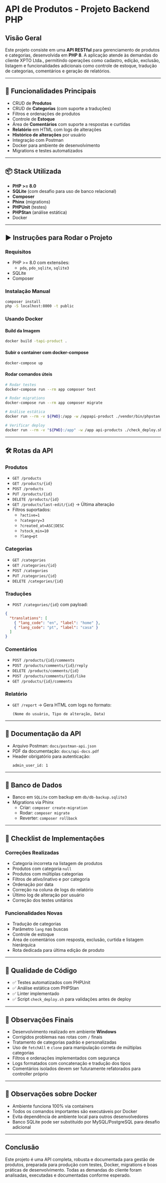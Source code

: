 
# API de Produtos - Projeto Backend PHP

## Visão Geral

Este projeto consiste em uma **API RESTful** para gerenciamento de produtos e categorias, desenvolvida em **PHP 8**. A aplicação atende às demandas do cliente XPTO Ltda., permitindo operações como cadastro, edição, exclusão, listagem e funcionalidades adicionais como controle de estoque, tradução de categorias, comentários e geração de relatórios.

---

## 🧱 Funcionalidades Principais

- CRUD de **Produtos**
- CRUD de **Categorias** (com suporte a traduções)
- Filtros e ordenações de produtos
- Controle de **Estoque**
- Área de **Comentários** com suporte a respostas e curtidas
- **Relatório** em HTML com logs de alterações
- **Histórico de alterações** por usuário
- Integração com Postman
- Docker para ambiente de desenvolvimento
- Migrations e testes automatizados

---

## 📦 Stack Utilizada

- **PHP >= 8.0**
- **SQLite** (com desafio para uso de banco relacional)
- **Composer**
- **Phinx** (migrations)
- **PHPUnit** (testes)
- **PHPStan** (análise estática)
- Docker

---

## ▶️ Instruções para Rodar o Projeto

### Requisitos
- PHP >= 8.0 com extensões:
  - `pdo`, `pdo_sqlite`, `sqlite3`
- SQLite
- Composer

### Instalação Manual
```bash
composer install
php -S localhost:8000 -t public
```

### Usando Docker

#### Build da Imagem
```bash
docker build -tapi-product .
```

#### Subir o container com docker-compose
```bash
docker-compose up
```

#### Rodar comandos úteis
```bash
# Rodar testes
docker-compose run --rm app composer test

# Rodar migrations
docker-compose run --rm app composer migrate

# Análise estática
docker run --rm -v ${PWD}:/app -w /appapi-product ./vendor/bin/phpstan analyse src

# Verificar deploy
docker run --rm -v "${PWD}:/app" -w /app api-products ./check_deploy.sh
```

---

## 🛠 Rotas da API

### Produtos
- `GET /products`
- `GET /products/{id}`
- `POST /products`
- `PUT /products/{id}`
- `DELETE /products/{id}`
- `GET /products/last-edit/{id}` → Última alteração
- Filtros suportados:
  - `?active=1`
  - `?category=3`
  - `?created_at=ASC|DESC`
  - `?stock_min=10`
  - `?lang=pt`

### Categorias
- `GET /categories`
- `GET /categories/{id}`
- `POST /categories`
- `PUT /categories/{id}`
- `DELETE /categories/{id}`

### Traduções
- `POST /categories/{id}` com payload:
```json
{
  "translations": [
    { "lang_code": "en", "label": "home" },
    { "lang_code": "pt", "label": "casa" }
  ]
}
```

### Comentários
- `POST /products/{id}/comments`
- `POST /products/comments/{id}/reply`
- `DELETE /products/comments/{id}`
- `POST /products/comments/{id}/like`
- `GET /products/{id}/comments`

### Relatório
- `GET /report` → Gera HTML com logs no formato:
  ```
  (Nome do usuário, Tipo de alteração, Data)
  ```

---

## 📄 Documentação da API

- Arquivo Postman: `docs/postman-api.json`
- PDF da documentação: `docs/api-docs.pdf`
- Header obrigatório para autenticação:
  ```
  admin_user_id: 1
  ```

---

## 💾 Banco de Dados

- Banco em `SQLite` com backup em `db/db-backup.sqlite3`
- Migrations via Phinx
  - Criar: `composer create-migration`
  - Rodar: `composer migrate`
  - Reverter: `composer rollback`

---

## 🚀 Checklist de Implementações

### Correções Realizadas
- Categoria incorreta na listagem de produtos
- Produtos com categoria `null`
- Produtos com múltiplas categorias
- Filtros de ativo/inativo e por categoria
- Ordenação por data
- Correção na coluna de logs do relatório
- Último log de alteração por usuário
- Correção dos testes unitários

### Funcionalidades Novas
- Tradução de categorias
- Parâmetro `lang` nas buscas
- Controle de estoque
- Área de comentários com resposta, exclusão, curtida e listagem hierárquica
- Rota dedicada para última edição de produto

---

## 🧪 Qualidade de Código

- ✅ Testes automatizados com PHPUnit
- ✅ Análise estática com PHPStan
- ✅ Linter implementado
- ✅ Script `check_deploy.sh` para validações antes de deploy

---

## 📌 Observações Finais

- Desenvolvimento realizado em ambiente **Windows**
- Corrigidos problemas nas rotas com `/` finais
- Tratamento de categorias padrão e personalizadas
- Uso de `fetchAll` e `clone` para manipulação correta de múltiplas categorias
- Filtros e ordenações implementados com segurança
- Logs formatados com concatenação e tradução dos tipos
- Comentários isolados devem ser futuramente refatorados para controller próprio

---

## 📝 Observações sobre Docker

- Ambiente funciona 100% via containers
- Todos os comandos importantes são executáveis por Docker
- Evita dependência de ambiente local para outros desenvolvedores
- Banco SQLite pode ser substituído por MySQL/PostgreSQL para desafio adicional

---

## Conclusão

Este projeto é uma API completa, robusta e documentada para gestão de produtos, preparada para produção com testes, Docker, migrations e boas práticas de desenvolvimento. Todas as demandas do cliente foram analisadas, executadas e documentadas conforme esperado.
